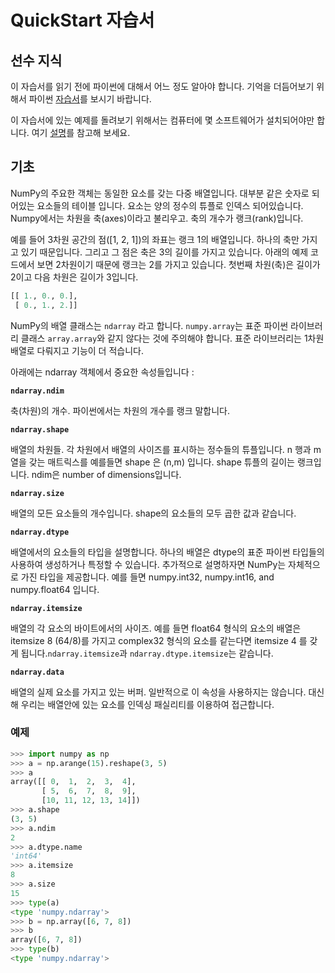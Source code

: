# QuickStart 자습서

## 선수 지식

이 자습서를 읽기 전에 파이썬에 대해서 어느 정도 알아야 합니다. 기억을 더듬어보기 위해서 파이썬 [자습서](http://docs.python.org/tut)를 보시기 바랍니다.

이 자습서에 있는 예제를 돌려보기 위해서는 컴퓨터에 몇 소프트웨어가 설치되어야만 합니다. 여기 [설명](http://scipy.org/install.html)를 참고해 보세요.

## 기초

NumPy의 주요한 객체는 동일한 요소를 갖는 다중 배열입니다. 대부분 같은 숫자로 되어있는 요소들의 테이블 입니다. 요소는 양의 정수의 튜플로 인덱스 되어있습니다. Numpy에서는 차원을 축(axes)이라고 불리우고. 축의 개수가 랭크(rank)입니다.

예를 들어 3차원 공간의 점([1, 2, 1])의 좌표는 랭크 1의 배열입니다. 하나의 축만 가지고 있기 때문입니다.
그리고 그 점은 축은 3의 길이를 가지고 있습니다. 아래의 예제 코드에서 보면 2차원이기 때문에 랭크는 2를 가지고 있습니다. 첫번째 차원(축)은 길이가 2이고 다음 차원은 길이가 3입니다.

```python
[[ 1., 0., 0.],
 [ 0., 1., 2.]]
```

NumPy의 배열 클래스는 `ndarray` 라고 합니다. `numpy.array`는 표준 파이썬 라이브러리 클래스 `array.array`와 같지 않다는 것에 주의해야 합니다. 표준 라이브러리는 1차원 배열로 다뤄지고 기능이 더 적습니다.

아래에는 ndarray 객체에서 중요한 속성들입니다 :

**`ndarray.ndim`**

축(차원)의 개수. 파이썬에서는 차원의 개수를 랭크 말합니다.

**`ndarray.shape`**

배열의 차원들. 각 차원에서 배열의 사이즈를 표시하는 정수들의 튜플입니다.
n 행과 m 열을 갖는 매트릭스를 예를들면 shape 은 (n,m) 입니다.
shape 튜플의 길이는 랭크입니다. ndim은  number of dimensions입니다. 

**`ndarray.size`**

배열의 모든 요소들의 개수입니다. shape의 요소들의 모두 곱한 값과 같습니다.

**`ndarray.dtype`**

배열에서의 요소들의 타입을 설명합니다. 하나의 배열은 dtype의 표준 파이썬 타입들의 사용하여 생성하거나 특정할 수 있습니다. 추가적으로 설명하자면  NumPy는 자체적으로 가진 타입을 제공합니다. 예를 들면 numpy.int32, numpy.int16, and numpy.float64 입니다.

**`ndarray.itemsize`**

배열의 각 요소의 바이트에서의 사이즈. 예를 들면 float64 형식의 요소의 배열은 itemsize 8 (64/8)를 가지고 complex32 형식의 요소를 같는다면 itemsize 4 를 갖게 됩니다.`ndarray.itemsize`과 `ndarray.dtype.itemsize`는 같습니다.

**`ndarray.data`**

배열의 실제 요소를 가지고 있는 버퍼. 일반적으로 이 속성을 사용하지는 않습니다. 대신해 우리는 배열안에 있는 요소를 인덱싱 패실리티를 이용하여 접근합니다.

### 예제

```python
>>> import numpy as np
>>> a = np.arange(15).reshape(3, 5)
>>> a
array([[ 0,  1,  2,  3,  4],
       [ 5,  6,  7,  8,  9],
       [10, 11, 12, 13, 14]])
>>> a.shape
(3, 5)
>>> a.ndim
2
>>> a.dtype.name
'int64'
>>> a.itemsize
8
>>> a.size
15
>>> type(a)
<type 'numpy.ndarray'>
>>> b = np.array([6, 7, 8])
>>> b
array([6, 7, 8])
>>> type(b)
<type 'numpy.ndarray'>
```

